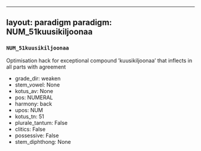 
---
layout: paradigm
paradigm: NUM_51kuusikiljoonaa
---
### ` NUM_51kuusikiljoonaa `

Optimisation hack for exceptional compound ’kuusikiljoonaa’ that inflects in all parts with agreement
* grade_dir: weaken
* stem_vowel: None
* kotus_av: None
* pos: NUMERAL
* harmony: back
* upos: NUM
* kotus_tn: 51
* plurale_tantum: False
* clitics: False
* possessive: False
* stem_diphthong: None

